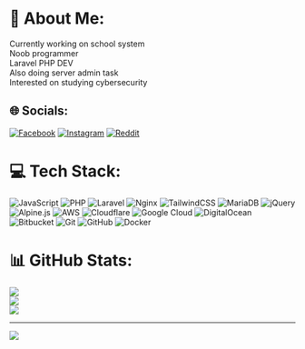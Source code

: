 # 💫 About Me:
Currently working on school system <br>Noob programmer<br>Laravel PHP DEV<br>Also doing server admin task<br>Interested on studying cybersecurity<br>


## 🌐 Socials:
[![Facebook](https://img.shields.io/badge/Facebook-%231877F2.svg?logo=Facebook&logoColor=white)](https://facebook.com/nelson.asumbrado) [![Instagram](https://img.shields.io/badge/Instagram-%23E4405F.svg?logo=Instagram&logoColor=white)](https://instagram.com/nelsonasums_) [![Reddit](https://img.shields.io/badge/Reddit-%23FF4500.svg?logo=Reddit&logoColor=white)](https://reddit.com/user/nelsnels123) 

# 💻 Tech Stack:
![JavaScript](https://img.shields.io/badge/javascript-%23323330.svg?style=for-the-badge&logo=javascript&logoColor=%23F7DF1E) ![PHP](https://img.shields.io/badge/php-%23777BB4.svg?style=for-the-badge&logo=php&logoColor=white) ![Laravel](https://img.shields.io/badge/laravel-%23FF2D20.svg?style=for-the-badge&logo=laravel&logoColor=white) ![Nginx](https://img.shields.io/badge/nginx-%23009639.svg?style=for-the-badge&logo=nginx&logoColor=white) ![TailwindCSS](https://img.shields.io/badge/tailwindcss-%2338B2AC.svg?style=for-the-badge&logo=tailwind-css&logoColor=white) ![MariaDB](https://img.shields.io/badge/MariaDB-003545?style=for-the-badge&logo=mariadb&logoColor=white) ![jQuery](https://img.shields.io/badge/jquery-%230769AD.svg?style=for-the-badge&logo=jquery&logoColor=white) ![Alpine.js](https://img.shields.io/badge/alpinejs-white.svg?style=for-the-badge&logo=alpinedotjs&logoColor=%238BC0D0) ![AWS](https://img.shields.io/badge/AWS-%23FF9900.svg?style=for-the-badge&logo=amazon-aws&logoColor=white) ![Cloudflare](https://img.shields.io/badge/Cloudflare-F38020?style=for-the-badge&logo=Cloudflare&logoColor=white) ![Google Cloud](https://img.shields.io/badge/GoogleCloud-%234285F4.svg?style=for-the-badge&logo=google-cloud&logoColor=white) ![DigitalOcean](https://img.shields.io/badge/DigitalOcean-%230167ff.svg?style=for-the-badge&logo=digitalOcean&logoColor=white) ![Bitbucket](https://img.shields.io/badge/bitbucket-%230047B3.svg?style=for-the-badge&logo=bitbucket&logoColor=white) ![Git](https://img.shields.io/badge/git-%23F05033.svg?style=for-the-badge&logo=git&logoColor=white) ![GitHub](https://img.shields.io/badge/github-%23121011.svg?style=for-the-badge&logo=github&logoColor=white) ![Docker](https://img.shields.io/badge/docker-%230db7ed.svg?style=for-the-badge&logo=docker&logoColor=white)
# 📊 GitHub Stats:
![](https://github-readme-stats.vercel.app/api?username=doedoe123-boop&theme=dark&hide_border=false&include_all_commits=false&count_private=false)<br/>
![](https://github-readme-streak-stats.herokuapp.com/?user=doedoe123-boop&theme=dark&hide_border=false)<br/>
![](https://github-readme-stats.vercel.app/api/top-langs/?username=doedoe123-boop&theme=dark&hide_border=false&include_all_commits=false&count_private=false&layout=compact)

---
[![](https://visitcount.itsvg.in/api?id=doedoe123-boop&icon=0&color=0)](https://visitcount.itsvg.in)

<!-- Proudly created with GPRM ( https://gprm.itsvg.in ) -->
